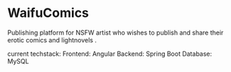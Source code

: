 # WaifuComics
Publishing platform for NSFW artist who wishes to publish and share their erotic comics and lightnovels .

current techstack: Frontend: Angular Backend: Spring Boot Database: MySQL


